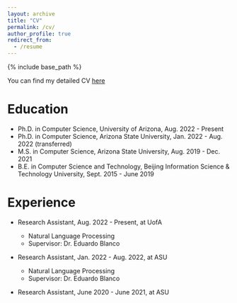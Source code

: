 ```yaml
---
layout: archive
title: "CV"
permalink: /cv/
author_profile: true
redirect_from:
  - /resume
---
```


{% include base_path %}


You can find my detailed CV [here](/files/Zijie_Wang_Resume.pdf)

Education
======

* Ph.D. in Computer Science, University of Arizona, Aug. 2022 - Present
* Ph.D. in Computer Science, Arizona State University, Jan. 2022 - Aug. 2022 (transferred)
* M.S. in Computer Science, Arizona State University, Aug. 2019 - Dec. 2021
* B.E. in Computer Science and Technology, Beijing Information Science & Technology University, Sept. 2015 - June 2019

Experience
======
* Research Assistant, Aug. 2022 - Present, at UofA
  * Natural Language Processing
  * Supervisor: Dr. Eduardo Blanco

* Research Assistant, Jan. 2022 - Aug. 2022, at ASU
  * Natural Language Processing
  * Supervisor: Dr. Eduardo Blanco

* Research Assistant, June 2020 - June 2021, at ASU   
   


